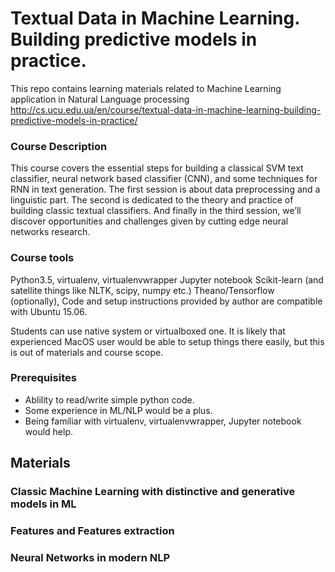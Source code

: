 # Textual Data in Machine Learning. Building predictive models in practice.

This repo contains learning materials related to Machine Learning application in Natural Language processing
http://cs.ucu.edu.ua/en/course/textual-data-in-machine-learning-building-predictive-models-in-practice/

### Course Description
This course covers the essential steps for building a classical SVM text classifier, neural network based classifier (CNN), and some techniques for RNN in text generation. The first session is about data preprocessing and a linguistic part. The second is dedicated to the theory and practice of building classic textual classifiers. And finally in the third session, we’ll discover opportunities and challenges given by cutting edge neural networks research.

### Course tools
Python3.5, virtualenv, virtualenvwrapper Jupyter notebook Scikit-learn (and satellite things like NLTK, scipy, numpy etc.) Theano/Tensorflow (optionally), Code and setup instructions provided by author are compatible with Ubuntu 15.06.

Students can use native system or virtualboxed one. It is likely that experienced MacOS user would be able to setup things there easily, but this is out of materials and course scope.

### Prerequisites
* Ablility to read/write simple python code.
* Some experience in ML/NLP would be a plus.
* Being familiar with virtualenv, virtualenvwrapper, Jupyter notebook would help.

## Materials
### Classic Machine Learning with distinctive and generative models in ML

### Features and Features extraction

### Neural Networks in modern NLP

